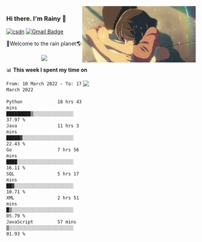 <img  align='right' height="150" src="https://github.com/LikeRainDay/LikeRainDay/blob/master/pic/img_rain_1.gif?raw=true">



### Hi there. I'm Rainy :lemon:

[![csdn](https://img.shields.io/badge/-csdn-c14438?style=flat-square&logo=c&logoColor=white)](https://blog.csdn.net/qq_15807167)
[![Gmail Badge](https://img.shields.io/badge/-gmail-c14438?style=flat-square&logo=Gmail&logoColor=white&link=mailto:houshuai0816@gmail.com)](mailto:houshuai0816@gmail.com)

🚀Welcome to the rain planet🌎

<center>
<img align='center'  src="https://source.unsplash.com/random/1200x600">
</center>

📊 **This week I spent my time on**

<img align='right'   width="300" src="https://github-readme-stats.vercel.app/api?username=LikeRainDay&show_icons=true&title_color=fff&icon_color=79ff97&text_color=9f9f9f&bg_color=151515">

<!--START_SECTION:waka-->

```text
From: 10 March 2022 - To: 17 March 2022

Python             18 hrs 43 mins  █████████▒░░░░░░░░░░░░░░░   37.97 %
Java               11 hrs 3 mins   █████▓░░░░░░░░░░░░░░░░░░░   22.43 %
Go                 7 hrs 56 mins   ████░░░░░░░░░░░░░░░░░░░░░   16.11 %
SQL                5 hrs 17 mins   ██▓░░░░░░░░░░░░░░░░░░░░░░   10.71 %
XML                2 hrs 51 mins   █▒░░░░░░░░░░░░░░░░░░░░░░░   05.79 %
JavaScript         57 mins         ▒░░░░░░░░░░░░░░░░░░░░░░░░   01.93 %
```

<!--END_SECTION:waka-->
